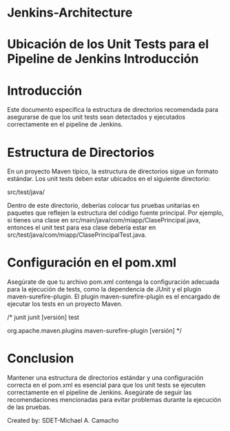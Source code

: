 # Jenkins-Architecture

# Ubicación de los Unit Tests para el Pipeline de Jenkins Introducción
# Introducción
Este documento especifica la estructura de directorios recomendada para asegurarse de que los unit tests sean detectados y ejecutados correctamente en el pipeline de Jenkins.

# Estructura de Directorios
En un proyecto Maven típico, la estructura de directorios sigue un formato estándar. Los unit tests deben estar ubicados en el siguiente directorio:

src/test/java/

Dentro de este directorio, deberías colocar tus pruebas unitarias en paquetes que reflejen la estructura del código fuente principal. Por ejemplo, si tienes una clase en src/main/java/com/miapp/ClasePrincipal.java, entonces el unit test para esa clase debería estar en src/test/java/com/miapp/ClasePrincipalTest.java.

# Configuración en el pom.xml
Asegúrate de que tu archivo pom.xml contenga la configuración adecuada para la ejecución de tests, como la dependencia de JUnit y el plugin maven-surefire-plugin. El plugin maven-surefire-plugin es el encargado de ejecutar los tests en un proyecto Maven.

/* <dependencies>
    <!-- Dependencia de JUnit -->
    <dependency>
        <groupId>junit</groupId>
        <artifactId>junit</artifactId>
        <version>[versión]</version>
        <scope>test</scope>
    </dependency>
</dependencies>

<build>
    <plugins>
        <!-- Plugin maven-surefire para ejecutar tests -->
        <plugin>
            <groupId>org.apache.maven.plugins</groupId>
            <artifactId>maven-surefire-plugin</artifactId>
            <version>[versión]</version>
        </plugin>
    </plugins>
</build>
*/

# Conclusion
Mantener una estructura de directorios estándar y una configuración correcta en el pom.xml es esencial para que los unit tests se ejecuten correctamente en el pipeline de Jenkins. Asegúrate de seguir las recomendaciones mencionadas para evitar problemas durante la ejecución de las pruebas.

Created by: SDET-Michael A. Camacho
